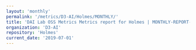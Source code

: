 ```yaml
---
layout: 'monthly'
permalink: '/metrics/D3-AI/Holmes/MONTHLY/'
title: 'DAI Lab OSS Metrics Metrics report for Holmes | MONTHLY-REPORT-2019-07-01'
organization: 'D3-AI'
repository: 'Holmes'
current_date: '2019-07-01'
---
```

